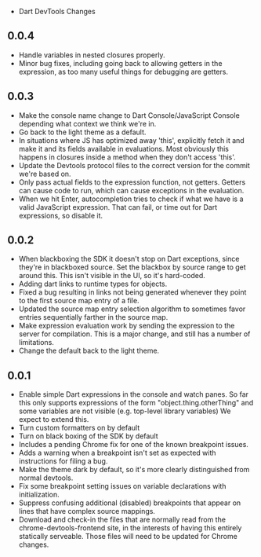 * Dart DevTools Changes

## 0.0.4
 * Handle variables in nested closures properly.
 * Minor bug fixes, including going back to allowing getters in the expression,
   as too many useful things for debugging are getters.

## 0.0.3
 * Make the console name change to Dart Console/JavaScript Console depending
   what context we think we're in.
 * Go back to the light theme as a default.
 * In situations where JS has optimized away 'this', explicitly fetch it and
   make it and its fields available in evaluations. Most obviously this happens
   in closures inside a method when they don't access 'this'.
 * Update the Devtools protocol files to the correct version for the commit we're
   based on.
 * Only pass actual fields to the expression function, not getters. Getters can
   cause code to run, which can cause exceptions in the evaluation.
 * When we hit Enter, autocompletion tries to check if what we have is a valid
   JavaScript expression. That can fail, or time out for Dart expressions, so
   disable it.

## 0.0.2
 * When blackboxing the SDK it doesn't stop on Dart exceptions, since they're in
   blackboxed source. Set the blackbox by source range to get around this. This
   isn't visible in the UI, so it's hard-coded.
 * Adding dart links to runtime types for objects.
 * Fixed a bug resulting in links not being generated whenever they point to the
   first source map entry of a file.
 * Updated the source map entry selection algorithm to sometimes favor entries
   sequentially farther in the source map.
 * Make expression evaluation work by sending the expression to the server for
   compilation. This is a major change, and still has a number of limitations.
 * Change the default back to the light theme.

## 0.0.1
 * Enable simple Dart expressions in the console and watch panes. So far this
   only supports expressions of the form "object.thing.otherThing" and some
   variables are not visible (e.g. top-level library variables) We expect to
   extend this.
 * Turn custom formatters on by default
 * Turn on black boxing of the SDK by default
 * Includes a pending Chrome fix for one of the known breakpoint issues.
 * Adds a warning when a breakpoint isn't set as expected with instructions for
   filing a bug.
 * Make the theme dark by default, so it's more clearly distinguished from
   normal devtools.
 * Fix some breakpoint setting issues on variable declarations with
   initialization.
 * Suppress confusing additional (disabled) breakpoints that appear on lines
   that have complex source mappings.
 * Download and check-in the files that are normally read from the
   chrome-devtools-frontend site, in the interests of having this entirely
   statically serveable. Those files will need to be updated for Chrome changes.

